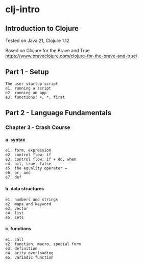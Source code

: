 # clj-intro
## Introduction to Clojure

Tested on Java 21, Clojure 1.12

Based on Clojure for the Brave and True
https://www.braveclojure.com/clojure-for-the-brave-and-true/

## Part 1 - Setup
    The user startup script
    e1. running a script
    e2. running an app
    e3. functions: +, *, first

## Part 2 - Language Fundamentals
### Chapter 3 - Crash Course
#### a. syntax
    e1. form, expression
    e2. control flow: if
    e3. control flow: if + do, when
    e4. nil, true, false
    e5. the equality operator =
    e6. or, and
    e7. def
#### b. data structures
    e1. numbers and strings
    e2. maps and keyword
    e3. vector
    e4. list
    e5. sets
#### c. functions
    e1. call
    e2. function, macro, special form
    e3. definition
    e4. arity overloading
    e5. variadic function
